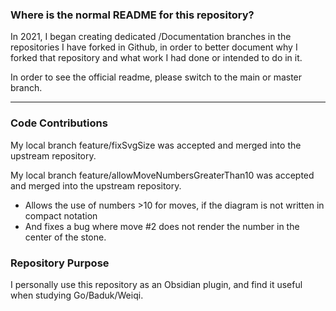 ### Where is the normal README for this repository?

In 2021, I began creating dedicated /Documentation branches in the repositories I have forked in Github, in order to better document why I forked that repository and what work I had done or intended to do in it.

In order to see the official readme, please switch to the main or master branch.

-----

### Code Contributions

My local branch feature/fixSvgSize was accepted and merged into the upstream repository.

My local branch feature/allowMoveNumbersGreaterThan10  was accepted and merged into the upstream repository.
  * Allows the use of numbers >10 for moves, if the diagram is not written in compact notation
  * And fixes a bug where move #2 does not render the number in the center of the stone.

### Repository Purpose

I personally use this repository as an Obsidian plugin, and find it useful when studying Go/Baduk/Weiqi.